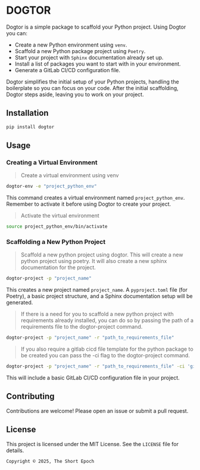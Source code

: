 # DOGTOR

Dogtor is a simple package to scaffold your Python project. Using Dogtor you can:

- Create a new Python environment using `venv`.
- Scaffold a new Python package project using `Poetry`.
- Start your project with `Sphinx` documentation already set up.
- Install a list of packages you want to start with in your environment.
- Generate a GitLab CI/CD configuration file.

Dogtor simplifies the initial setup of your Python projects, handling the boilerplate so you can focus on your code.  After the initial scaffolding, Dogtor steps aside, leaving you to work on your project.

## Installation

```bash
pip install dogtor
```

## Usage

### Creating a Virtual Environment

> Create a virtual environment using venv

```bash
dogtor-env -e "project_python_env"
```

This command creates a virtual environment named `project_python_env`.  Remember to activate it before using Dogtor to create your project.

> Activate the virtual environment

```bash
source project_python_env/bin/activate
```

### Scaffolding a New Python Project

> Scaffold a new python project using dogtor. This will create a new python project using poetry. It will also create a new sphinx documentation for the project.

```bash
dogtor-project -p "project_name"
```

This creates a new project named `project_name`.  A `pyproject.toml` file (for Poetry), a basic project structure, and a Sphinx documentation setup will be generated.

> If there is a need for you to scaffold a new python project with requirements already installed, you can do so by passing the path of a requirements file to the dogtor-project command.

```bash
dogtor-project -p "project_name" -r "path_to_requirements_file"
```

> If you also require a gitlab cicd file template for the python package to be created you can pass the -ci flag to the dogtor-project command.

```bash
dogtor-project -p "project_name" -r "path_to_requirements_file" -ci 'gitlab'
```

This will include a basic GitLab CI/CD configuration file in your project.

## Contributing

Contributions are welcome! Please open an issue or submit a pull request.

## License

This project is licensed under the MIT License.  See the `LICENSE` file for details.

```Plain Text
Copyright © 2025, The Short Epoch
```
